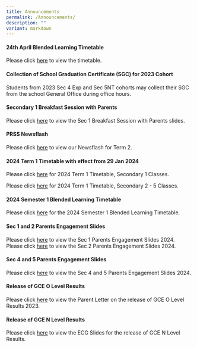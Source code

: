 ```yaml
---
title: Announcements
permalink: /Announcements/
description: ""
variant: markdown
---
```

#### 24th April Blended Learning Timetable

Please click [here](/files/Announcements/2024/24th_April_2024_BL_TT_V1_Classes.pdf) to view the timetable.

#### Collection of School Graduation Certificate (SGC) for 2023 Cohort
Students from 2023 Sec 4 Exp and Sec 5NT cohorts may collect their SGC from the school General Office during office hours.

#### Secondary 1 Breakfast Session with Parents

Please click [here](/files/Information%20for%20Parents/2024_Sec_1_Breakfast_with_Parents_12_Apr.pdf) to view the Sec 1 Breakfast Session with Parents slides.

#### PRSS Newsflash

Please click [here](/files/Newsflash_Term_2_2024.pdf) to view our Newsflash for Term 2.

#### 2024 Term 1 Timetable with effect from 29 Jan 2024

Please click [here](/files/Timetable_for_Class_S1_wef_29_Jan.pdf) for 2024 Term 1 Timetable, Secondary 1 Classes.

Please click [here](/files/Timetable_for_Class_S2___5_wef_29_Jan.pdf) for 2024 Term 1 Timetable, Secondary 2 - 5 Classes.

#### 2024 Semester 1 Blended Learning Timetable

Please click [here](/files/2024_SEM1_BL_TT_V1_Classes.pdf) for the 2024 Semester 1 Blended Learning Timetable.

#### Sec 1 and 2 Parents Engagement Slides

Please click [here](/files/Information%20for%20Parents/2024_Sec_1_Parent_Engagement_2_Feb_compressed.pdf) to view the Sec 1 Parents Engagement Slides 2024.<br>
Please click [here](/files/Information%20for%20Parents/2024_Sec_2_Parent_Engagement_16_Feb_compressed.pdf) to view the Sec 2 Parents Engagement Slides 2024.

#### Sec 4 and 5 Parents Engagement Slides

Please click [here](/files/Information%20for%20Parents/Sec_4_and_5_Parents_Engagement_2024.pdf) to view the Sec 4 and 5 Parents Engagement Slides 2024.

#### Release of GCE O Level Results
Please click [here](/files/Announcements/Letter_to_parents_on_release_of_GCE_O_Level_Results_2023__Combined_.pdf) to view the Parent Letter on the release of GCE O Level Results 2023.

#### Release of GCE N Level Results

Please click [here](/files/Announcements/2023/Release_of_GCE_N_Level_Results_2023_Admin_ECG_Slides_for_Sch_Website.pdf) to view the ECG Slides for the release of GCE N Level Results.